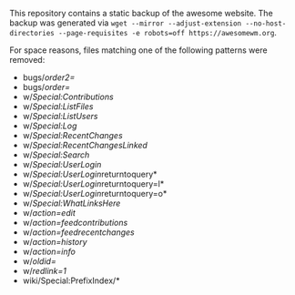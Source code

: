 This repository contains a static backup of the awesome website. The backup was
generated via `wget --mirror --adjust-extension --no-host-directories
--page-requisites -e robots=off https://awesomewm.org`.

For space reasons, files matching one of the following patterns were removed:

- bugs/*order2=*
- bugs/*order=*
- w/*Special:Contributions*
- w/*Special:ListFiles*
- w/*Special:ListUsers*
- w/*Special:Log*
- w/*Special:RecentChanges*
- w/*Special:RecentChangesLinked*
- w/*Special:Search*
- w/*Special:UserLogin*
- w/*Special:UserLogin*returntoquery*
- w/*Special:UserLogin*returntoquery=l*
- w/*Special:UserLogin*returntoquery=o*
- w/*Special:WhatLinksHere*
- w/*action=edit*
- w/*action=feedcontributions*
- w/*action=feedrecentchanges*
- w/*action=history*
- w/*action=info*
- w/*oldid=*
- w/*redlink=1*
- wiki/Special:PrefixIndex/*
